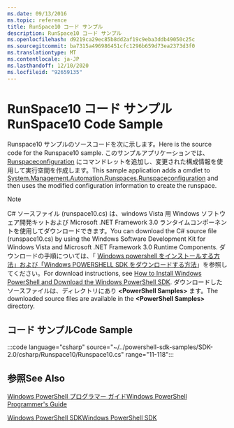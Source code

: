 ```yaml
---
ms.date: 09/13/2016
ms.topic: reference
title: RunSpace10 コード サンプル
description: RunSpace10 コード サンプル
ms.openlocfilehash: d9219ca29ec85b8dd2af19c9eba3ddb49050c25c
ms.sourcegitcommit: ba7315a496986451cfc1296b659d73ea2373d3f0
ms.translationtype: MT
ms.contentlocale: ja-JP
ms.lasthandoff: 12/10/2020
ms.locfileid: "92659135"
---
```

# <a name="runspace10-code-sample"></a><span data-ttu-id="86fe8-103">RunSpace10 コード サンプル</span><span class="sxs-lookup"><span data-stu-id="86fe8-103">RunSpace10 Code Sample</span></span>

<span data-ttu-id="86fe8-104">Runspace10 サンプルのソースコードを次に示します。</span><span class="sxs-lookup"><span data-stu-id="86fe8-104">Here is the source code for the Runspace10 sample.</span></span> <span data-ttu-id="86fe8-105">このサンプルアプリケーションでは、 [Runspaceconfiguration](/dotnet/api/System.Management.Automation.Runspaces.RunspaceConfiguration) にコマンドレットを追加し、変更された構成情報を使用して実行空間を作成します。</span><span class="sxs-lookup"><span data-stu-id="86fe8-105">This sample application adds a cmdlet to [System.Management.Automation.Runspaces.Runspaceconfiguration](/dotnet/api/System.Management.Automation.Runspaces.RunspaceConfiguration) and then uses the modified configuration information to create the runspace.</span></span>

> [!NOTE]
> <span data-ttu-id="86fe8-106">C# ソースファイル (runspace10.cs) は、windows Vista 用 Windows ソフトウェア開発キットおよび Microsoft .NET Framework 3.0 ランタイムコンポーネントを使用してダウンロードできます。</span><span class="sxs-lookup"><span data-stu-id="86fe8-106">You can download the C# source file (runspace10.cs) by using the Windows Software Development Kit for Windows Vista and Microsoft .NET Framework 3.0 Runtime Components.</span></span> <span data-ttu-id="86fe8-107">ダウンロードの手順については、「 [Windows powershell をインストールする方法」および「Windows POWERSHELL SDK をダウンロードする方法](/powershell/scripting/developer/installing-the-windows-powershell-sdk)」を参照してください。</span><span class="sxs-lookup"><span data-stu-id="86fe8-107">For download instructions, see [How to Install Windows PowerShell and Download the Windows PowerShell SDK](/powershell/scripting/developer/installing-the-windows-powershell-sdk).</span></span>
> <span data-ttu-id="86fe8-108">ダウンロードしたソースファイルは、ディレクトリにあり **\<PowerShell Samples>** ます。</span><span class="sxs-lookup"><span data-stu-id="86fe8-108">The downloaded source files are available in the **\<PowerShell Samples>** directory.</span></span>

## <a name="code-sample"></a><span data-ttu-id="86fe8-109">コード サンプル</span><span class="sxs-lookup"><span data-stu-id="86fe8-109">Code Sample</span></span>

:::code language="csharp" source="~/../powershell-sdk-samples/SDK-2.0/csharp/Runspace10/Runspace10.cs" range="11-118":::

## <a name="see-also"></a><span data-ttu-id="86fe8-110">参照</span><span class="sxs-lookup"><span data-stu-id="86fe8-110">See Also</span></span>

[<span data-ttu-id="86fe8-111">Windows PowerShell プログラマー ガイド</span><span class="sxs-lookup"><span data-stu-id="86fe8-111">Windows PowerShell Programmer's Guide</span></span>](./windows-powershell-programmer-s-guide.md)

[<span data-ttu-id="86fe8-112">Windows PowerShell SDK</span><span class="sxs-lookup"><span data-stu-id="86fe8-112">Windows PowerShell SDK</span></span>](../windows-powershell-reference.md)

